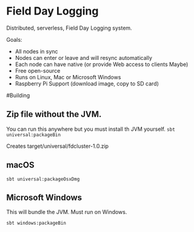 # Field Day Logging

Distributed, serverless, Field Day Logging system.

Goals:

* All nodes in sync
* Nodes can enter or leave and will resync automatically
* Each node can have native (or provide Web access to clients Maybe)
* Free open-source
* Runs on Linux, Mac or Microsoft Windows
* Raspberry Pi Support (download image, copy to SD card)


#Building
  
## Zip file without the JVM. 
You can run this anywhere but you must install th JVM yourself.
`sbt universal:packageBin`

Creates target/universal/fdcluster-1.0.zip

## macOS
`sbt universal:packageOsxDmg`

## Microsoft Windows
This will bundle the JVM. Must run on Windows.

`sbt windows:packageBin`

